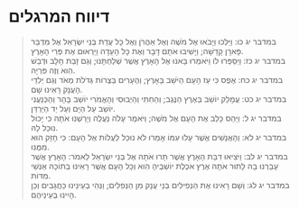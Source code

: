 # דיווח המרגלים

> במדבר יג כו: וַיֵּלְכוּ וַיָּבֹאוּ אֶל מֹשֶׁה וְאֶל אַהֲרֹן וְאֶל כָּל עֲדַת בְּנֵי יִשְׂרָאֵל אֶל מִדְבַּר פָּארָן קָדֵשָׁה; וַיָּשִׁיבוּ אֹתָם דָּבָר וְאֶת כָּל הָעֵדָה וַיַּרְאוּם אֶת פְּרִי הָאָרֶץ.  
> במדבר יג כז: וַיְסַפְּרוּ לוֹ וַיֹּאמְרוּ בָּאנוּ אֶל הָאָרֶץ אֲשֶׁר שְׁלַחְתָּנוּ; וְגַם זָבַת חָלָב וּדְבַשׁ הִוא וְזֶה פִּרְיָהּ.  
> במדבר יג כח: אֶפֶס כִּי עַז הָעָם הַיֹּשֵׁב בָּאָרֶץ; וְהֶעָרִים בְּצֻרוֹת גְּדֹלֹת מְאֹד וְגַם יְלִדֵי הָעֲנָק רָאִינוּ שָׁם.  
> במדבר יג כט: עֲמָלֵק יוֹשֵׁב בְּאֶרֶץ הַנֶּגֶב; וְהַחִתִּי וְהַיְבוּסִי וְהָאֱמֹרִי יוֹשֵׁב בָּהָר וְהַכְּנַעֲנִי יוֹשֵׁב עַל הַיָּם וְעַל יַד הַיַּרְדֵּן.  
> במדבר יג ל: וַיַּהַס כָּלֵב אֶת הָעָם אֶל מֹשֶׁה; וַיֹּאמֶר עָלֹה נַעֲלֶה וְיָרַשְׁנוּ אֹתָהּ כִּי יָכוֹל נוּכַל לָהּ.  
> במדבר יג לא: וְהָאֲנָשִׁים אֲשֶׁר עָלוּ עִמּוֹ אָמְרוּ לֹא נוּכַל לַעֲלוֹת אֶל הָעָם:  כִּי חָזָק הוּא מִמֶּנּוּ.  
> במדבר יג לב: וַיֹּצִיאוּ דִּבַּת הָאָרֶץ אֲשֶׁר תָּרוּ אֹתָהּ אֶל בְּנֵי יִשְׂרָאֵל לֵאמֹר:  הָאָרֶץ אֲשֶׁר עָבַרְנוּ בָהּ לָתוּר אֹתָהּ אֶרֶץ אֹכֶלֶת יוֹשְׁבֶיהָ הִוא וְכָל הָעָם אֲשֶׁר רָאִינוּ בְתוֹכָהּ אַנְשֵׁי מִדּוֹת.  
> במדבר יג לג: וְשָׁם רָאִינוּ אֶת הַנְּפִילִים בְּנֵי עֲנָק מִן הַנְּפִלִים; וַנְּהִי בְעֵינֵינוּ כַּחֲגָבִים וְכֵן הָיִינוּ בְּעֵינֵיהֶם.   
 

